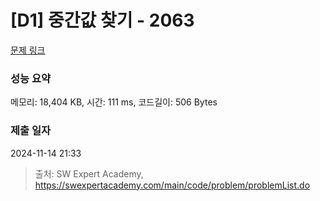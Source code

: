 # [D1] 중간값 찾기 - 2063 

[문제 링크](https://swexpertacademy.com/main/code/problem/problemDetail.do?contestProbId=AV5QPsXKA2UDFAUq) 

### 성능 요약

메모리: 18,404 KB, 시간: 111 ms, 코드길이: 506 Bytes

### 제출 일자

2024-11-14 21:33



> 출처: SW Expert Academy, https://swexpertacademy.com/main/code/problem/problemList.do